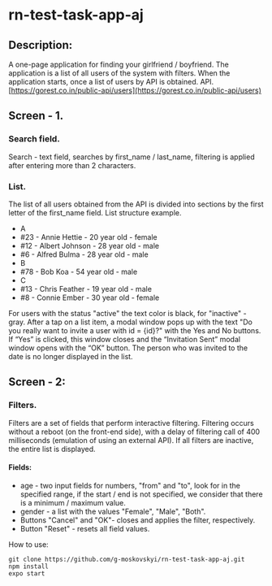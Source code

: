 # rn-test-task-app-aj
## Description:
 A one-page application for finding your girlfriend / boyfriend.
The application is a list of all users of the system with filters.
When the application starts, once a list of users by API is obtained.
API.
[https://gorest.co.in/public-api/users](https://gorest.co.in/public-api/users)
## Screen - 1.
### Search field.
Search - text field, searches by first_name / last_name, filtering is applied after entering more than 2 characters.
### List.
The list of all users obtained from the API is divided into sections by the first letter of the first_name field.
List structure example.

+ A
+  #23 - Annie Hettie - 20 year old - female
+  #12 - Albert Johnson - 28 year old - male
+  #6 - Alfred Bulma - 28 year old - male
+ B
+  #78 - Bob Koa - 54 year old - male
+ C
+  #13 - Chris Feather - 19 year old - male
+  #8 - Connie Ember - 30 year old - female

For users with the status "active" the text color is black, for "inactive" - ​​gray.
After a tap on a list item, a modal window pops up with the text "Do you really want to invite a user with id = {id}?" with the Yes and No buttons.
If “Yes” is clicked, this window closes and the “Invitation Sent” modal window opens with the “OK” button.
The person who was invited to the date is no longer displayed in the list.

## Screen - 2:
### Filters.
Filters are a set of fields that perform interactive filtering. Filtering occurs without a reboot (on the front-end side), with a delay of filtering call of 400 milliseconds (emulation of using an external API). If all filters are inactive, the entire list is displayed.
#### Fields:
- age - two input fields for numbers, "from" and "to", look for in the specified range, if the start / end is not specified, we consider that there is a minimum / maximum value.
- gender - a list with the values "Female", "Male", "Both".
- Buttons "Cancel" and "OK"- closes and applies the filter, respectively.
- Button "Reset" - resets all field values.

How to use:
```
git clone https://github.com/g-moskovskyi/rn-test-task-app-aj.git
npm install
expo start
```
